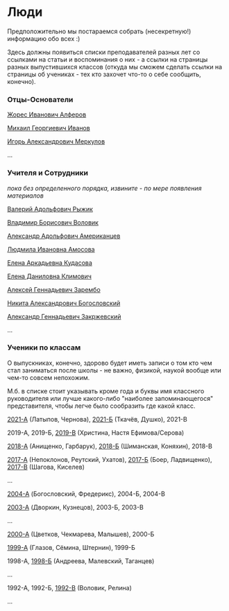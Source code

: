 <!--?title Люди -->

# Люди

Предположительно мы постараемся собрать (несекретную!) информацию обо всех :)

Здесь должны появиться списки преподавателей разных лет со ссылками на статьи и воспоминания о них - а ссылки на страницы разных
выпустившихся классов (откуда мы сможем сделать ссылки на страницы об учениках - тех кто захочет что-то о себе сообщить, конечно).

### Отцы-Основатели

[Жорес Иванович Алферов](/people/zhores/index.html)

[Михаил Георгиевич Иванов](/people/mgivanov/index.html)

[Игорь Александрович Меркулов](/people/merkulov/index.html)

...

### Учителя и Сотрудники

_пока без определенного порядка, извините - по мере появления материалов_

[Валерий Адольфович Рыжик](/people/ryzhik/index.html)

[Владимир Борисович Воловик](/people/volovik/index.html)

[Александр Адольфович Американцев](/people/amerikancev/index.html)

[Людмила Ивановна Амосова](/people/amosova/index.html)

[Елена Аркадьевна Кудасова](/people/kudasova/index.html)

[Елена Даниловна Климович](/people/klimovich/index.html)

[Алексей Геннадьевич Зарембо](/people/zarembo/index.html)

[Никита Александрович Богословский](/people/bogoslovskii/index.html)

[Александр Геннадьевич Закржевский](/people/zakrzewski/index.html)

...

### Ученики по классам

О выпускниках, конечно, здорово будет иметь записи о том кто чем стал заниматься
после школы - не важно, физикой, наукой вообще или чем-то совсем непохожим.

М.б. в списке стоит указывать кроме года и буквы имя классного руководителя или
лучше какого-либо "наиболее запоминающегося" представителя, чтобы легче было
сообразить где какой класс.

[2021-А](/people/classes/2021a/index.html) (Латыпов, Чернова), [2021-Б](/people/classes/2021b/index.html) (Ткачёв, Душко), 2021-В

2019-А, 2019-Б, [2019-В](/people/classes/2019v/index.html) (Христина, Настя Ефимова/Серова)

[2018-А](/people/classes/2018a/index.html) (Анищенко, Гарбарук), [2018-Б](/people/classes/2018b/index.html) (Шиманская, Коняхин), 2018-В

[2017-А](/people/classes/2017a/index.html) (Непоклонов, Реутский, Ухатов),
[2017-Б](/people/classes/2017b/index.html) (Боер, Ладвищенко),
[2017-В](/people/classes/2017v/index.html) (Шагова, Киселев)

...

[2004-A](/people/classes/2004a/index.html) (Богословский, Фредерикс), 2004-Б, 2004-В

[2003-A](/people/classes/2003a/index.html) (Дворкин, Кузнецов), 2003-Б, 2003-В

...

[2000-А](/people/classes/2000a/index.html) (Цветков, Чекмарева, Малышев), 2000-Б

[1999-А](/people/classes/1999a/index.html) (Глазов, Сёмина, Штернин), 1999-Б

1998-А, [1998-Б](/people/classes/1998b/index.html) (Андреева, Малевский, Таганцев)

...

1992-А,  1992-Б, [1992-В](/people/classes/1992v/index.html) (Воловик, Релина)

...
